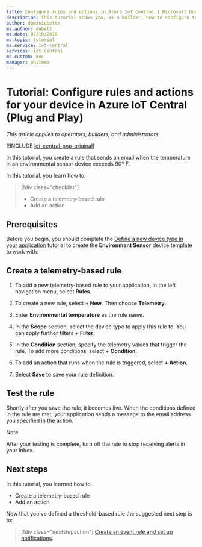 ```yaml
---
title: Configure rules and actions in Azure IoT Central | Microsoft Docs
description: This tutorial shows you, as a builder, how to configure telemetry-based rules and actions in your Azure IoT Central application.
author: dominicbetts
ms.author: dobett
ms.date: 07/10/2019
ms.topic: tutorial
ms.service: iot-central
services: iot-central
ms.custom: mvc
manager: philmea
---
```


# Tutorial: Configure rules and actions for your device in Azure IoT Central (Plug and Play)

*This article applies to operators, builders, and administrators.*

[!INCLUDE [iot-central-pnp-original](../../includes/iot-central-pnp-original-note.md)]

In this tutorial, you create a rule that sends an email when the temperature in an environmental sensor device exceeds 90&deg; F.

In this tutorial, you learn how to:

> [!div class="checklist"]
> * Create a telemetry-based rule
> * Add an action

## Prerequisites

Before you begin, you should complete the [Define a new device type in your application](tutorial-define-device-type-pnp.md?toc=/azure/iot-central-pnp/toc.json&bc=/azure/iot-central-pnp/breadcrumb/toc.json) tutorial to create the **Environment Sensor** device template to work with.

## Create a telemetry-based rule

1. To add a new telemetry-based rule to your application, in the left navigation menu, select **Rules**.

1. To create a new rule, select **+ New**. Then choose **Telemetry**.

1. Enter **Environmental temperature** as the rule name.

1. In the **Scope** section, select the device type to apply this rule to. You can apply further filters + **Filter**.

1. In the **Condition** section, specify the telemetry values that trigger the rule. To add more conditions, select + **Condition**.

1. To add an action that runs when the rule is triggered, select **+ Action**.

1. Select **Save** to save your rule definition.

## Test the rule

Shortly after you save the rule, it becomes live. When the conditions defined in the rule are met, your application sends a message to the email address you specified in the action.

> [!NOTE]
> After your testing is complete, turn off the rule to stop receiving alerts in your inbox.

## Next steps

In this tutorial, you learned how to:

* Create a telemetry-based rule
* Add an action

Now that you've defined a threshold-based rule the suggested next step is to:

> [!div class="nextstepaction"]
> [Create an event rule and set up notifications](howto-create-event-rules-pnp.md?toc=/azure/iot-central-pnp/toc.json&bc=/azure/iot-central-pnp/breadcrumb/toc.json).
